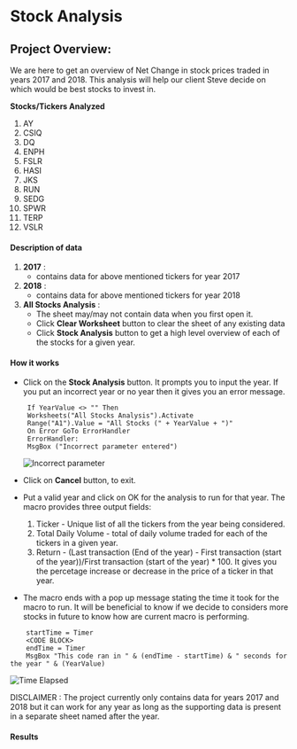 # Stock Analysis
## Project Overview: 
We are here to get an overview of Net Change in stock prices traded in years 2017 and 2018. This analysis will help our client Steve decide on which would be best stocks to invest in.

**Stocks/Tickers Analyzed**
1. AY
2. CSIQ
3. DQ
4. ENPH
5. FSLR
6. HASI
7. JKS
8. RUN
9. SEDG
10. SPWR
11. TERP
12. VSLR
#### Description of data
1. **2017**  :
   - contains data for above mentioned tickers for year 2017 
2. **2018**  :
   - contains data for above mentioned tickers for year 2018
3. **All Stocks Analysis**  :
   - The sheet may/may not contain data when you first open it. 
   - Click **Clear Worksheet** button to clear the sheet of any existing data
   - Click **Stock Analysis** button to get a high level overview of each of the stocks for a given year.
#### How it works
- Click on the **Stock Analysis** button. It prompts you to input the year. If you put an incorrect year or no year then it gives you an error message.

   ```YearValue = InputBox("What year would you like to run the analysis on?") 
    If YearValue <> "" Then
    Worksheets("All Stocks Analysis").Activate
    Range("A1").Value = "All Stocks (" + YearValue + ")"
    On Error GoTo ErrorHandler
    ErrorHandler:
    MsgBox ("Incorrect parameter entered")
     ```
     
   ![Incorrect parameter](https://github.com/Pooja-boot-git/stocks-analysis/blob/main/Module2_Challenge/Images/Incorrect%20parameter.png)
- Click on **Cancel** button, to exit.
- Put a valid year and click on OK for the analysis to run for that year. The macro provides three output fields:
   1. Ticker - Unique list of all the tickers from the year being considered.
   2. Total Daily Volume - total of daily volume traded for each of the tickers in a given year. 
   3. Return -  (Last transaction (End of the year) - First transaction (start of the year))/First transaction (start of the year) * 100. It gives you the percetage increase or decrease in the price of a ticker in that year.
- The macro ends with a pop up message stating the time it took for the macro to run. It will be beneficial to know if we decide to considers more stocks in future to know how are current macro is performing. 
```
    startTime = Timer
    <CODE BLOCK>
    endTime = Timer
    MsgBox "This code ran in " & (endTime - startTime) & " seconds for the year " & (YearValue)
 ```
![Time Elapsed](https://github.com/Pooja-boot-git/stocks-analysis/blob/main/Module2_Challenge/Images/Time%20Elapsed.png)

DISCLAIMER : The project currently only contains data for years 2017 and 2018 but it can work for any year as long as the supporting data is present in a separate sheet named after the year.
#### Results
    
    
